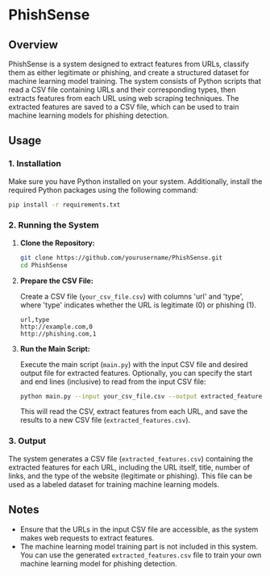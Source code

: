 # PhishSense

## Overview

PhishSense is a system designed to extract features from URLs, classify them as either legitimate or phishing, and create a structured dataset for machine learning model training. The system consists of Python scripts that read a CSV file containing URLs and their corresponding types, then extracts features from each URL using web scraping techniques. The extracted features are saved to a CSV file, which can be used to train machine learning models for phishing detection.

## Usage

### 1. Installation

Make sure you have Python installed on your system. Additionally, install the required Python packages using the following command:

```bash
pip install -r requirements.txt
```

### 2. Running the System

1. **Clone the Repository:**

   ```bash
   git clone https://github.com/yourusername/PhishSense.git
   cd PhishSense
   ```

2. **Prepare the CSV File:**

   Create a CSV file (`your_csv_file.csv`) with columns 'url' and 'type', where 'type' indicates whether the URL is legitimate (0) or phishing (1).

   ```csv
   url,type
   http://example.com,0
   http://phishing.com,1
   ```

3. **Run the Main Script:**

   Execute the main script (`main.py`) with the input CSV file and desired output file for extracted features. Optionally, you can specify the start and end lines (inclusive) to read from the input CSV file:

   ```bash
   python main.py --input your_csv_file.csv --output extracted_features.csv --start-line 1 --end-line 100
   ```
   
   This will read the CSV, extract features from each URL, and save the results to a new CSV file (`extracted_features.csv`).


### 3. Output

The system generates a CSV file (`extracted_features.csv`) containing the extracted features for each URL, including the URL itself, title, number of links, and the type of the website (legitimate or phishing). This file can be used as a labeled dataset for training machine learning models.

## Notes

- Ensure that the URLs in the input CSV file are accessible, as the system makes web requests to extract features.
- The machine learning model training part is not included in this system. You can use the generated `extracted_features.csv` file to train your own machine learning model for phishing detection.